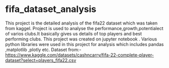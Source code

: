 # fifa_dataset_analysis
This project is the detailed analysis of the fifa22 dataset which was taken from kaggel. 
Project is used to analyse the performance,growth,potentialect of varios clubs.It basically gives us details of top players and best performing clubs.
This project was created on jupyter notebook .
Various python libraries were used in this project for analysis which includes pandas ,matplotlib ,plotly etc. 
Dataset from:-https://www.kaggle.com/datasets/cashncarry/fifa-22-complete-player-dataset?select=players_fifa22.csv
